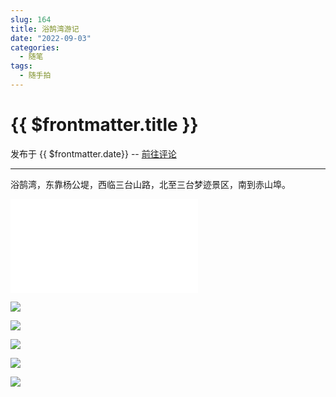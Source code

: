 ```yaml
---
slug: 164
title: 浴鹄湾游记
date: "2022-09-03"
categories: 
  - 随笔
tags: 
  - 随手拍
---
```



# {{ $frontmatter.title }}

发布于 {{ $frontmatter.date}} -- [前往评论](https://zishu.me)

---

浴鹄湾，东靠杨公堤，西临三台山路，北至三台梦迹景区，南到赤山埠。

<iframe src="//player.bilibili.com/player.html?aid=557639773&bvid=BV1Ye4y1d7rp&cid=822949281&page=1" scrolling="no" border="0" frameborder="no" framespacing="0" allowfullscreen="true"> </iframe>

![](https://imgurl.zishu.me/images/2022/09/03/6313467b8c33a.jpg) 

![](https://imgurl.zishu.me/images/2022/09/03/6313467d29d72.jpg)

![](https://imgurl.zishu.me/images/2022/09/03/6313467be019d.jpg)

![](https://imgurl.zishu.me/images/2022/09/03/6313467c51882.jpg)

![](https://imgurl.zishu.me/images/2022/09/03/6313467c9bbdf.jpg)